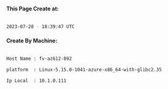 
   
#### This Page Create at:

```bash

2023-07-28 - 18:39:47 UTC

```

#### Create By Machine:

```bash

Host Name : fv-az612-892

platform  : Linux-5.15.0-1041-azure-x86_64-with-glibc2.35

Ip Local  : 10.1.0.111

```

